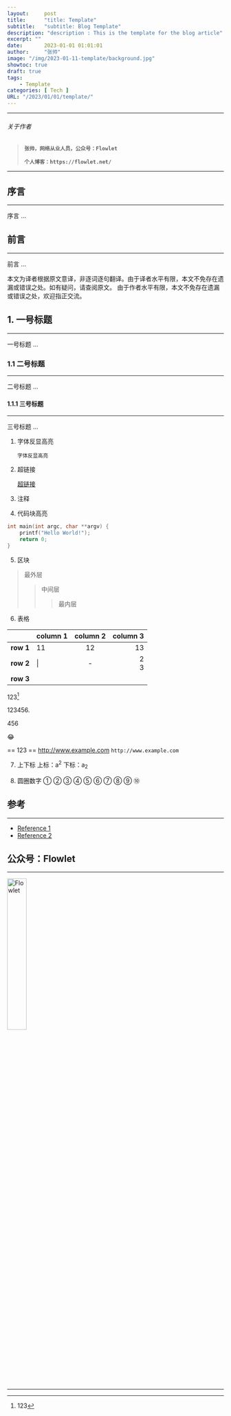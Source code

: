 ```yaml
---
layout:     post
title:      "title: Template"
subtitle:   "subtitle: Blog Template"
description: "description : This is the template for the blog article"
excerpt: ""
date:       2023-01-01 01:01:01
author:     "张帅"
image: "/img/2023-01-11-template/background.jpg"
showtoc: true
draft: true
tags:
    - Template
categories: [ Tech ]
URL: "/2023/01/01/template/"
---
```


- - -
###### 关于作者
> 
> **`张帅，网络从业人员，公众号：Flowlet`**
> 
> **`个人博客：https://flowlet.net/`**
- - -

## 序言
- - -
序言 ...

## 前言
- - -
前言 ...

本文为译者根据原文意译，非逐词逐句翻译。由于译者水平有限，本文不免存在遗漏或错误之处。如有疑问，请查阅原文。
由于作者水平有限，本文不免存在遗漏或错误之处，欢迎指正交流。

## 1. 一号标题
- - -
一号标题 ...

### 1.1 二号标题
- - -
二号标题 ...

#### 1.1.1 三号标题
- - -
三号标题 ...

1. 字体反显高亮

    `字体反显高亮`

2. 超链接

    [超链接](https://)

3. 注释

    [comment]: #1-一号标题 (注释 ...)
    [comment]: #11-二号标题 (注释 ...)
    [comment]: #111-三号标题 (注释 ...)
    [comment]: # (注释 ...)
    <!-- 这是注释 -->

4. 代码块高亮

```c {linenos=table, linenostart=1, hl_lines=[2 "2-2"]}
int main(int argc, char **argv) {
    printf("Hello World!");
    return 0;
}
```
5. 区块

> 最外层
>> 中间层
>>> 最内层

6. 表格


|| column 1 | column 2 | column 3 |
|---|:---|:---:|---:|
| **row 1** | 11 | 12 | 13 |
| **row 2** | &#124; | - | 2 <br /> 3 |
| **row 3** | | |

123[^1]

[^1]: 123

123456.<p> 456

:joy:

== 123 ==
http://www.example.com
`http://www.example.com`

7. 上下标
上标：a<sup>2</sup>
下标：a<sub>2</sub>

8. 圆圈数字
① ② ③ ④ ⑤ ⑥ ⑦ ⑧ ⑨ ⑩

## 参考
- - -
* [Reference 1](https://)
* [Reference 2](https://)

## 公众号：Flowlet
- - -

<img src="/img/qrcode_flowlet.jpg" width = 30% height = 30% alt="Flowlet" align=center/>

- - -